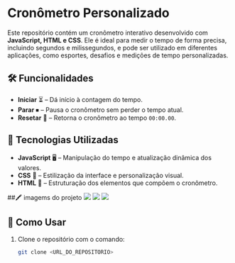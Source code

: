# Cronômetro Personalizado

Este repositório contém um cronômetro interativo desenvolvido com **JavaScript, HTML e CSS**. Ele é ideal para medir o tempo de forma precisa, incluindo segundos e milissegundos, e pode ser utilizado em diferentes aplicações, como esportes, desafios e medições de tempo personalizadas.

## 🛠 Funcionalidades
- **Iniciar** ⏳ – Dá início à contagem do tempo.
- **Parar** ⏹ – Pausa o cronômetro sem perder o tempo atual.
- **Resetar** 🔄 – Retorna o cronômetro ao tempo `00:00.00`.

## 🚀 Tecnologias Utilizadas
- **JavaScript** 🖥 – Manipulação do tempo e atualização dinâmica dos valores.
- **CSS** 🎨 – Estilização da interface e personalização visual.
- **HTML** 📜 – Estruturação dos elementos que compõem o cronômetro.

##🖍 imagems do projeto
<img src= /.img/iniciar.png>
<img src= /.img/parar.png>
<img src= /.img/resetar.png>

## 📌 Como Usar
1. Clone o repositório com o comando:
   ```bash
   git clone <URL_DO_REPOSITORIO>

   
